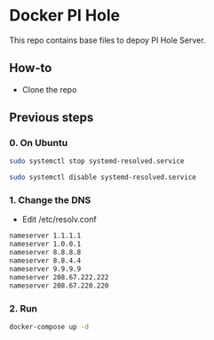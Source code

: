 # Docker PI Hole

This repo contains base files to depoy PI Hole Server.

## How-to

- Clone the repo

## Previous steps

### 0. On Ubuntu

```sh
sudo systemctl stop systemd-resolved.service

sudo systemctl disable systemd-resolved.service
```

### 1. Change the DNS

- Edit /etc/resolv.conf

```sh
nameserver 1.1.1.1
nameserver 1.0.0.1
nameserver 8.8.8.8
nameserver 8.8.4.4
nameserver 9.9.9.9
nameserver 208.67.222.222
nameserver 208.67.220.220
```

### 2. Run

```sh
docker-compose up -d
```
